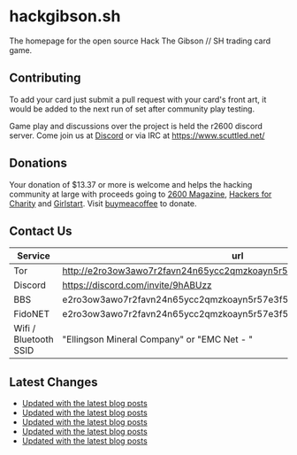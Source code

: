 # hackgibson.sh
The homepage for the open source Hack The Gibson // SH trading card game.


## Contributing

To add your card just submit a pull request with your card's front art, it would be added to the next run of set after community play testing.

Game play and discussions over the project is held the r2600 discord server. Come join us at [Discord](https://discord.com/invite/9hABUzz) or via IRC at https://www.scuttled.net/


## Donations

Your donation of $13.37 or more is welcome and helps the hacking community at large with proceeds going to [2600 Magazine](https://2600.com/), [Hackers for Charity](https://hackersforcharity.org) and [Girlstart](https://girlstart.org).  Visit [buymeacoffee](https://www.buymeacoffee.com/hackgibson.sh) to donate.


## Contact Us

Service | url
-|-
Tor | http://e2ro3ow3awo7r2favn24n65ycc2qmzkoayn5r57e3f56nvjwdcgg32ad.onion
Discord | https://discord.com/invite/9hABUzz
BBS | e2ro3ow3awo7r2favn24n65ycc2qmzkoayn5r57e3f56nvjwdcgg32ad.onion:23
FidoNET | e2ro3ow3awo7r2favn24n65ycc2qmzkoayn5r57e3f56nvjwdcgg32ad.onion:24554
Wifi / Bluetooth SSID | "Ellingson Mineral Company" or "EMC Net - <fidonet address>"

## Latest Changes
<!-- BLOG-POST-LIST:START -->
- [Updated with the latest blog posts](https://github.com/DFW2600/hackgibson.sh/commit/55108fa00cb96ebe9acb2211332d0b8c28c9be6f)
- [Updated with the latest blog posts](https://github.com/DFW2600/hackgibson.sh/commit/66a2bdc0143e723765493c94bcdbb2501f5e7c00)
- [Updated with the latest blog posts](https://github.com/DFW2600/hackgibson.sh/commit/3a6d6183d7c3e83969527c333c988536507a835b)
- [Updated with the latest blog posts](https://github.com/DFW2600/hackgibson.sh/commit/971a11a8f78cab70517f59ad80ade0e766e65b46)
- [Updated with the latest blog posts](https://github.com/DFW2600/hackgibson.sh/commit/c3079c7e8c59b9f21e9960c902ab42650f05c215)
<!-- BLOG-POST-LIST:END -->
